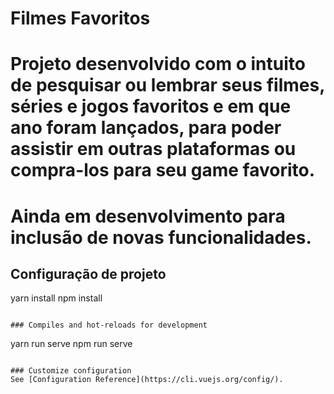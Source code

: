 # Filmes Favoritos

# Projeto desenvolvido com o intuito de pesquisar ou lembrar seus filmes, séries e jogos  favoritos e em que ano foram lançados, para poder assistir em outras plataformas ou compra-los para seu game favorito.
# Ainda em desenvolvimento para inclusão de novas funcionalidades.

## Configuração de projeto

yarn install
npm install
```

### Compiles and hot-reloads for development
```
yarn run serve
npm run serve
```

### Customize configuration
See [Configuration Reference](https://cli.vuejs.org/config/).
